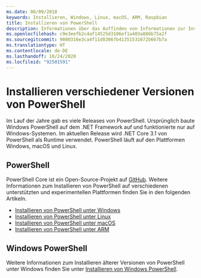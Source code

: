 ```yaml
---
ms.date: 08/09/2018
keywords: Installieren, Windows, Linux, macOS, ARM, Raspbian
title: Installieren von PowerShell
description: Informationen über das Auffinden von Informationen zur Installation von PowerShell für jede der unterstützten Plattformen.
ms.openlocfilehash: c9e3eefb2c4af14525d3106ef1a403a886b75a2f
ms.sourcegitcommit: 9080316e3ca4f11d83067b41351531672b667b7a
ms.translationtype: HT
ms.contentlocale: de-DE
ms.lasthandoff: 10/24/2020
ms.locfileid: "92501591"
---
```

# <a name="installing-various-versions-of-powershell"></a>Installieren verschiedener Versionen von PowerShell

Im Lauf der Jahre gab es viele Releases von PowerShell. Ursprünglich baute Windows PowerShell auf dem .NET Framework auf und funktionierte nur auf Windows-Systemen. Im aktuellen Release wird .NET Core 3.1 von PowerShell als Runtime verwendet. PowerShell läuft auf den Plattformen Windows, macOS und Linux.

## <a name="powershell"></a>PowerShell

PowerShell Core ist ein Open-Source-Projekt auf [GitHub](https://github.com/powershell/powershell). Weitere Informationen zum Installieren von PowerShell auf verschiedenen unterstützten und experimentellen Plattformen finden Sie in den folgenden Artikeln.

- [Installieren von PowerShell unter Windows](Installing-PowerShell-Core-on-Windows.md)
- [Installieren von PowerShell unter Linux](Installing-PowerShell-Core-on-Linux.md)
- [Installieren von PowerShell unter macOS](Installing-PowerShell-Core-on-macOS.md)
- [Installieren von PowerShell unter ARM](PowerShell-Core-on-ARM.md)

## <a name="windows-powershell"></a>Windows PowerShell

Weitere Informationen zum Installieren älterer Versionen von PowerShell unter Windows finden Sie unter [Installieren von Windows PowerShell](../windows-powershell/install/installing-windows-powershell.md).
